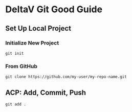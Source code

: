 <h1>DeltaV Git Good Guide</h1>

<h2> Set Up Local Project</h2>

<h3>Initialize New Project</h3>

```
git init
```
<h3>From GitHub</h3>

```
git clone https://github.com/my-user/my-repo-name.git
```
<h2>ACP: Add, Commit, Push</h2>

```
git add .
```
